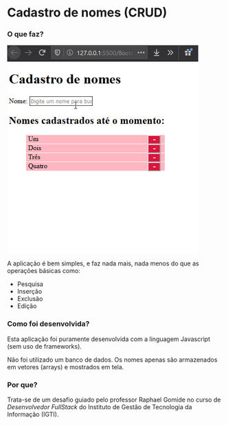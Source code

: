 # Cadastro de nomes (CRUD)

<h3>O que faz?</h3>

![CRUD_App](./img/crud.gif)

A aplicação é bem simples, e faz nada mais, nada menos do que as operações básicas como:

<ul>
    <li>Pesquisa</li>
    <li>Inserção</li>
    <li>Exclusão</li>
    <li>Edição</li>
</ul>

<h3>Como foi desenvolvida? </h3>
Esta aplicação foi puramente desenvolvida com a linguagem Javascript (sem uso de frameworks).

Não foi utilizado um banco de dados. Os nomes apenas são armazenados em vetores (arrays) e mostrados em tela.

<h3>Por que?</h3>

Trata-se de um desafio guiado pelo professor Raphael Gomide no curso de _Desenvolvedor FullStack_ do Instituto de Gestão de Tecnologia da Informação (IGTI).
